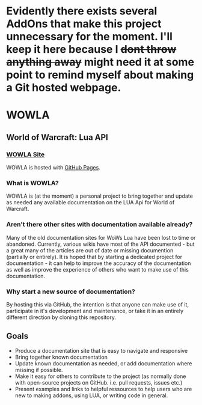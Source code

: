 # Evidently there exists several AddOns that make this project unnecessary for the moment. I'll keep it here because I ~~dont throw anything away~~ might need it at some point to remind myself about making a Git hosted webpage.

# WOWLA
## World of Warcraft: Lua API
### [WOWLA Site](https://arulu-gearhaus.github.io/wowla/)
WOWLA is hosted with [GitHub Pages](https://pages.github.com/). 

### What is WOWLA?
WOWLA is (at the moment) a personal project to bring together and update as needed any available documentation on the LUA Api for World of Warcraft.

### Aren't there other sites with documentation available already?
Many of the old documentation sites for WoWs Lua have been lost to time or abandoned. Currently, various wikis have most of the API documented -  but a great many of the articles are out of date or missing documention (partially or entirely). 
It is hoped that by starting a dedicated project for documentation - it can help to improve the accuracy of the documentation as well as improve the experience of others who want to make use of this documentation.

### Why start a new source of documentation?
By hosting this via GitHub, the intention is that anyone can make use of it, participate in it's development and maintenance, or take it in an entirely different direction by cloning this repository.

## Goals
* Produce a documentation site that is easy to navigate and responsive
* Bring together known documentation
* Update known documentation as needed, or add documentation where missing if possible.
* Make it easy for others to contribute to the project (as normally done with open-source projects on GitHub.  i.e. pull requests, issues etc.)
* Present examples and links to helpful ressources to help users who are new to making addons, using LUA, or writing code in general.
